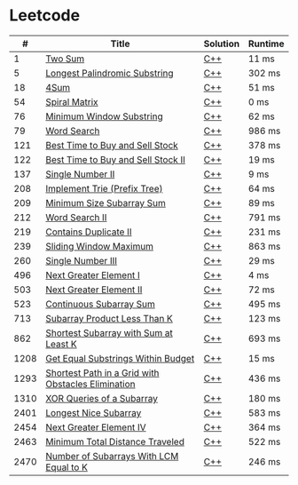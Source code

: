# Leetcode

| # | Title | Solution | Runtime |
|---| ----- | -------- | ------- |
|1|[ Two Sum](https://leetcode.com/problems/two-sum/)|[C++](./solutions/1.%20Two%20Sum.cpp)|11 ms|
|5|[ Longest Palindromic Substring](https://leetcode.com/problems/longest-palindromic-substring/)|[C++](./solutions/5.%20Longest%20Palindromic%20Substring.cpp)|302 ms|
|18|[ 4Sum](https://leetcode.com/problems/4sum/)|[C++](./solutions/18.%204Sum.cpp)|51 ms|
|54|[ Spiral Matrix](https://leetcode.com/problems/spiral-matrix/)|[C++](./solutions/54.%20Spiral%20Matrix.cpp)|0 ms|
|76|[ Minimum Window Substring](https://leetcode.com/problems/minimum-window-substring/)|[C++](./solutions/76.%20Minimum%20Window%20Substring.cpp)|62 ms|
|79|[ Word Search](https://leetcode.com/problems/word-search/)|[C++](./solutions/79.%20Word%20Search.cpp)|986 ms|
|121|[ Best Time to Buy and Sell Stock](https://leetcode.com/problems/best-time-to-buy-and-sell-stock/)|[C++](./solutions/121.%20Best%20Time%20to%20Buy%20and%20Sell%20Stock.cpp)|378 ms|
|122|[ Best Time to Buy and Sell Stock II](https://leetcode.com/problems/best-time-to-buy-and-sell-stock-ii/)|[C++](./solutions/122.%20Best%20Time%20to%20Buy%20and%20Sell%20Stock%20II.cpp)|19 ms|
|137|[ Single Number II](https://leetcode.com/problems/single-number-ii/)|[C++](./solutions/137.%20Single%20Number%20II.cpp)|9 ms|
|208|[ Implement Trie (Prefix Tree)](https://leetcode.com/problems/implement-trie-prefix-tree/)|[C++](./solutions/208.%20Implement%20Trie%20(Prefix%20Tree).cpp)|64 ms|
|209|[ Minimum Size Subarray Sum](https://leetcode.com/problems/minimum-size-subarray-sum/)|[C++](./solutions/209.%20Minimum%20Size%20Subarray%20Sum.cpp)|89 ms|
|212|[ Word Search II](https://leetcode.com/problems/word-search-ii/)|[C++](./solutions/212.%20Word%20Search%20II.cpp)|791 ms|
|219|[ Contains Duplicate II](https://leetcode.com/problems/contains-duplicate-ii/)|[C++](./solutions/219.%20Contains%20Duplicate%20II.cpp)|231 ms|
|239|[ Sliding Window Maximum](https://leetcode.com/problems/sliding-window-maximum/)|[C++](./solutions/239.%20Sliding%20Window%20Maximum.cpp)|863 ms|
|260|[ Single Number III](https://leetcode.com/problems/single-number-iii/)|[C++](./solutions/260.%20Single%20Number%20III.cpp)|29 ms|
|496|[ Next Greater Element I](https://leetcode.com/problems/next-greater-element-i/)|[C++](./solutions/496.%20Next%20Greater%20Element%20I.cpp)|4 ms|
|503|[ Next Greater Element II](https://leetcode.com/problems/next-greater-element-ii/)|[C++](./solutions/503.%20Next%20Greater%20Element%20II.cpp)|72 ms|
|523|[ Continuous Subarray Sum](https://leetcode.com/problems/continuous-subarray-sum/)|[C++](./solutions/523.%20Continuous%20Subarray%20Sum.cpp)|495 ms|
|713|[ Subarray Product Less Than K](https://leetcode.com/problems/subarray-product-less-than-k/)|[C++](./solutions/713.%20Subarray%20Product%20Less%20Than%20K.cpp)|123 ms|
|862|[ Shortest Subarray with Sum at Least K](https://leetcode.com/problems/shortest-subarray-with-sum-at-least-k/)|[C++](./solutions/862.%20Shortest%20Subarray%20with%20Sum%20at%20Least%20K.cpp)|693 ms|
|1208|[ Get Equal Substrings Within Budget](https://leetcode.com/problems/get-equal-substrings-within-budget/)|[C++](./solutions/1208.%20Get%20Equal%20Substrings%20Within%20Budget.cpp)|15 ms|
|1293|[ Shortest Path in a Grid with Obstacles Elimination](https://leetcode.com/problems/shortest-path-in-a-grid-with-obstacles-elimination/)|[C++](./solutions/1293.%20Shortest%20Path%20in%20a%20Grid%20with%20Obstacles%20Elimination.cpp)|436 ms|
|1310|[ XOR Queries of a Subarray](https://leetcode.com/problems/xor-queries-of-a-subarray/)|[C++](./solutions/1310.%20XOR%20Queries%20of%20a%20Subarray.cpp)|180 ms|
|2401|[ Longest Nice Subarray](https://leetcode.com/problems/longest-nice-subarray/)|[C++](./solutions/2401.%20Longest%20Nice%20Subarray.cpp)|583 ms|
|2454|[ Next Greater Element IV](https://leetcode.com/problems/next-greater-element-iv/)|[C++](./solutions/2454.%20Next%20Greater%20Element%20IV.cpp)|364 ms|
|2463|[ Minimum Total Distance Traveled](https://leetcode.com/problems/minimum-total-distance-traveled/)|[C++](./solutions/2463.%20Minimum%20Total%20Distance%20Traveled.cpp)|522 ms|
|2470|[ Number of Subarrays With LCM Equal to K](https://leetcode.com/problems/number-of-subarrays-with-lcm-equal-to-k/)|[C++](./solutions/2470.%20Number%20of%20Subarrays%20With%20LCM%20Equal%20to%20K.cpp)|246 ms|

